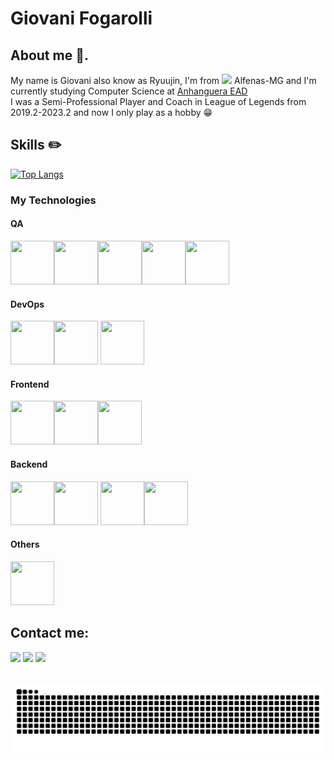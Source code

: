 # Giovani Fogarolli

## About me 🫡.
My name is Giovani also know as Ryuujin, I'm from <img loading="lazy" src="https://raw.githubusercontent.com/stevenrskelton/flag-icon/master/png/16/country-4x3/br.png"> Alfenas-MG and I'm currently studying Computer Science at [Anhanguera EAD](https://www.anhanguera.com)
<br>
I was a Semi-Professional Player and Coach in League of Legends from 2019.2-2023.2 and now I only play as a hobby 😁

## Skills ✏️

[![Top Langs](https://github-readme-stats.vercel.app/api/top-langs/?username=giovanifogarolli&layout=donut)](https://github.com/giovanifogarolli/github-readme-stats)
<br>

<h3>My Technologies</h3>

<h4>QA</h4>

<img src="https://user-images.githubusercontent.com/25181517/184103699-d1b83c07-2d83-4d99-9a1e-83bd89e08117.png" width="70" height="70"/><img src="https://user-images.githubusercontent.com/68279555/200387386-276c709f-380b-46cc-81fd-f292985927a8.png" width="70" height="70"/><img src="https://cdn.jsdelivr.net/gh/devicons/devicon@latest/icons/junit/junit-original.svg" width="70" height="70"/><img src="https://cdn.jsdelivr.net/gh/devicons/devicon@latest/icons/postman/postman-original.svg" width="70" height="70"/><img src="https://cdn-images-1.medium.com/v2/resize:fit:480/1*dbeTcEaIPgyZZ6aaC519RQ.png" width="70" height="70"/>
          

<h4>DevOps</h4>

<img src="https://cdn.jsdelivr.net/gh/devicons/devicon@latest/icons/docker/docker-plain-wordmark.svg" width="70" height="70"/><img src="https://cdn.jsdelivr.net/gh/devicons/devicon@latest/icons/githubactions/githubactions-original.svg" width="70" height="70"/>     <img src="https://cdn.jsdelivr.net/gh/devicons/devicon@latest/icons/jenkins/jenkins-original.svg" width="70" height="70"/>   

<h4>Frontend</h4>

<img src="https://cdn.jsdelivr.net/gh/devicons/devicon@latest/icons/html5/html5-original.svg" width="70" height="70"/><img src="https://cdn.jsdelivr.net/gh/devicons/devicon@latest/icons/css3/css3-original.svg" width="70" height="70"/><img src="https://cdn.jsdelivr.net/gh/devicons/devicon@latest/icons/react/react-original.svg" width="70" height="70"/>
                              
<h4>Backend</h4>

<img src="https://cdn.jsdelivr.net/gh/devicons/devicon/icons/java/java-original-wordmark.svg" width="70" height="70"/><img src="https://cdn.jsdelivr.net/gh/devicons/devicon@latest/icons/spring/spring-original-wordmark.svg" width="70" height="70"/>
<img src="https://cdn.jsdelivr.net/gh/devicons/devicon@latest/icons/csharp/csharp-original.svg" width="70" height="70"/><img src="https://cdn.jsdelivr.net/gh/devicons/devicon@latest/icons/dotnetcore/dotnetcore-original.svg" width="70" height="70" />
          
<h4>Others</h4>
<img src="https://cdn.jsdelivr.net/gh/devicons/devicon/icons/git/git-original.svg" width="70" height="70" />


## Contact me:

<div>
<a href="https://www.instagram.com/giovani_fogarolli/" target="_blank"><img loading="lazy" src="https://img.shields.io/badge/-Instagram-%23E4405F?style=for-the-badge&logo=instagram&logoColor=white" target="_blank"></a>
<a href = "mailto:fogarolligiovani@gmail.com"><img loading="lazy" src="https://img.shields.io/badge/Gmail-D14836?style=for-the-badge&logo=gmail&logoColor=white" target="_blank"></a>
<a href="https://www.linkedin.com/in/giovanifogarolli" target="_blank"><img loading="lazy" src="https://img.shields.io/badge/-LinkedIn-%230077B5?style=for-the-badge&logo=linkedin&logoColor=white" target="_blank"></a>   
</div>

<br>

![github-contribution-grid-snake-dark.svg](https://raw.githubusercontent.com/giovanifogarolli/giovanifogarolli/output/github-contribution-grid-snake-dark.svg)
